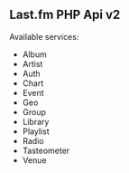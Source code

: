 Last.fm PHP Api v2
------------------

Available services:
- Album
- Artist
- Auth
- Chart
- Event
- Geo
- Group
- Library
- Playlist
- Radio
- Tasteometer
- Venue
